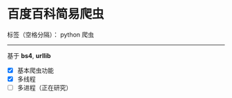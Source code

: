 # 百度百科简易爬虫

标签（空格分隔）： python 爬虫

---
基于 **bs4**, **urllib**

- [X] 基本爬虫功能
- [X] 多线程
- [ ] 多进程（正在研究）
